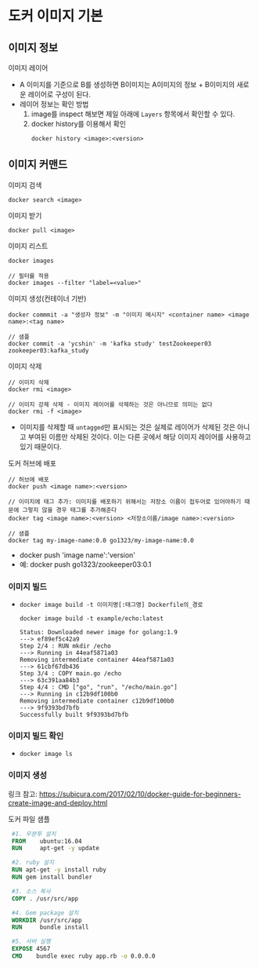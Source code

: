 # 도커 이미지 기본

## 이미지 정보
이미지 레이어
- A 이미지를 기준으로 B를 생성하면 B이미지는 A이미지의 정보  + B이미지의 새로운 레이어로 구성이 된다. 
- 레이어 정보는 확인 방법
   1. image를 inspect 해보면 제일 아래에 `Layers` 항목에서 확인할 수 있다. 
   2. docker history를 이용해서 확인
      ```
      docker history <image>:<version>
      ```



## 이미지 커맨드
이미지 검색
```
docker search <image>
```

이미지 받기
```
docker pull <image>
```

이미지 리스트
```
docker images

// 필터를 적용
docker images --filter "label=<value>"
```

이미지 생성(컨테이너 기반)
```
docker commmit -a "생성자 정보" -m "이미지 메시지" <container name> <image name>:<tag name>

// 샘플
docker commit -a 'ycshin' -m 'kafka study' testZookeeper03 zookeeper03:kafka_study
```

이미지 삭제
```
// 이미지 삭제
docker rmi <image>

// 이미지 강제 삭제 - 이미지 레이어를 삭제하는 것은 아니므로 의미는 없다
docker rmi -f <image>
```
- 이미지를 삭제할 때 `untagged`만 표시되는 것은 실제로 레이어가 삭제된 것은 아니고 부여된 이름만 삭제된 것이다. 이는 다른 곳에서 해당 이미지 레이어를 사용하고 있기 때문이다. 

도커 허브에 배포
```
// 허브에 배포
docker push <image name>:<version>

// 이미지에 태그 추가: 이미지를 배포하기 위해서는 저장소 이름이 접두어로 있어야하기 때문에 그렇지 않을 경우 태그를 추가해준다
docker tag <image name>:<version> <저장소이름/image name>:<version>

// 샘플
docker tag my-image-name:0.0 go1323/my-image-name:0.0
```
- docker push 'image name':'version'
- 예: docker push go1323/zookeeper03:0.1

### 이미지 빌드
- `docker image build -t 이미지명[:태그명] Dockerfile의_경로`
    ```command
    docker image build -t example/echo:latest

    Status: Downloaded newer image for golang:1.9
    ---> ef89ef5c42a9
    Step 2/4 : RUN mkdir /echo
    ---> Running in 44eaf5871a03
    Removing intermediate container 44eaf5871a03
    ---> 61cbf67db436
    Step 3/4 : COPY main.go /echo
    ---> 63c391aa84b3
    Step 4/4 : CMD ["go", "run", "/echo/main.go"]
    ---> Running in c12b9df100b0
    Removing intermediate container c12b9df100b0
    ---> 9f9393bd7bfb
    Successfully built 9f9393bd7bfb
    ```

### 이미지 빌드 확인
- `docker image ls`




### 이미지 생성
링크 참고: https://subicura.com/2017/02/10/docker-guide-for-beginners-create-image-and-deploy.html

도커 파일 샘플
   ~~~dockerfile
    #1. 우분투 설치
    FROM    ubuntu:16.04
    RUN     apt-get -y update

    #2. ruby 설치
    RUN apt-get -y install ruby
    RUN gem install bundler

    #3. 소스 복사
    COPY . /usr/src/app

    #4. Gem package 설치
    WORKDIR /usr/src/app
    RUN     bundle install

    #5. 서버 실행
    EXPOSE 4567
    CMD    bundle exec ruby app.rb -o 0.0.0.0
   ~~~